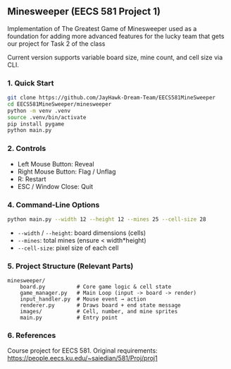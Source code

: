 ## Minesweeper (EECS 581 Project 1)

Implementation of The Greatest Game of Minesweeper used as a foundation for adding more advanced features for the lucky team that gets our project for Task 2 of the class

Current version supports variable board size, mine count, and cell size via CLI.

### 1. Quick Start
```bash
git clone https://github.com/JayHawk-Dream-Team/EECS581MineSweeper
cd EECS581MineSweeper/minesweeper
python -m venv .venv
source .venv/bin/activate 
pip install pygame
python main.py
```

### 2. Controls
- Left Mouse Button: Reveal
- Right Mouse Button: Flag / Unflag
- R: Restart
- ESC / Window Close: Quit

### 4. Command-Line Options
```bash
python main.py --width 12 --height 12 --mines 25 --cell-size 28
```
- `--width` / `--height`: board dimensions (cells)
- `--mines`: total mines (ensure < width*height)
- `--cell-size`: pixel size of each cell

### 5. Project Structure (Relevant Parts)
```
minesweeper/
	board.py          # Core game logic & cell state
	game_manager.py   # Main Loop (input -> board -> render)
	input_handler.py  # Mouse event → action
	renderer.py       # Draws board + end state message
	images/           # Cell, number, and mine sprites
	main.py           # Entry point
```

### 6. References
Course project for EECS 581. Original requirements: https://people.eecs.ku.edu/~saiedian/581/Proj/proj1
